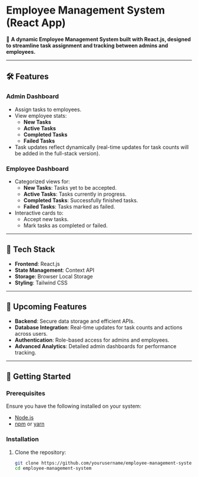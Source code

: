 # Employee Management System (React App)

🚀 **A dynamic Employee Management System built with React.js, designed to streamline task assignment and tracking between admins and employees.**

---

## 🛠 Features  

### Admin Dashboard  
- Assign tasks to employees.  
- View employee stats:  
  - **New Tasks**  
  - **Active Tasks**  
  - **Completed Tasks**  
  - **Failed Tasks**  
- Task updates reflect dynamically (real-time updates for task counts will be added in the full-stack version).  

### Employee Dashboard  
- Categorized views for:  
  - **New Tasks**: Tasks yet to be accepted.  
  - **Active Tasks**: Tasks currently in progress.  
  - **Completed Tasks**: Successfully finished tasks.  
  - **Failed Tasks**: Tasks marked as failed.  
- Interactive cards to:  
  - Accept new tasks.  
  - Mark tasks as completed or failed.  

---

## 🔧 Tech Stack  

- **Frontend**: React.js  
- **State Management**: Context API  
- **Storage**: Browser Local Storage  
- **Styling**: Tailwind CSS  

---

## 🔮 Upcoming Features  

- **Backend**: Secure data storage and efficient APIs.  
- **Database Integration**: Real-time updates for task counts and actions across users.  
- **Authentication**: Role-based access for admins and employees.  
- **Advanced Analytics**: Detailed admin dashboards for performance tracking.  

---

## 🚀 Getting Started  

### Prerequisites  
Ensure you have the following installed on your system:  
- [Node.js](https://nodejs.org/)  
- [npm](https://www.npmjs.com/) or [yarn](https://yarnpkg.com/)  

### Installation  

1. Clone the repository:  
   ```bash
   git clone https://github.com/yourusername/employee-management-system.git
   cd employee-management-system
